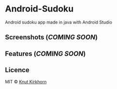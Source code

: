 # Android-Sudoku
Android sudoku app made in java with Android Studio

## Screenshots (***COMING SOON***)
## Features (***COMING SOON***)

## Licence
MIT © [Knut Kirkhorn](LICENSE)
